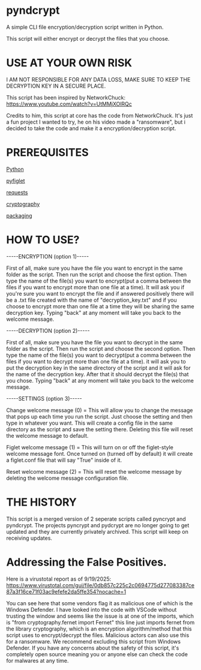 # pyndcrypt
A simple CLI file encryption/decryption script written in Python.

This script will either encrypt or decrypt the files that you choose.

# USE AT YOUR OWN RISK
 
I AM NOT RESPONSIBLE FOR ANY DATA LOSS, MAKE SURE TO KEEP THE DECRYPTION KEY IN A SECURE PLACE.

This script has been inspired by NetworkChuck: https://www.youtube.com/watch?v=UtMMjXOlRQc

Credits to him, this script at core has the code from NetworkChuck. It's just a fun project I wanted to try, he on his video made a "ransomware", but i decided to take the code and make it a encryption/decryption script.

# PREREQUISITES
[Python](https://www.python.org/)

[pyfiglet](https://pypi.org/project/pyfiglet/)

[requests](https://pypi.org/project/requests/)

[cryptography](https://pypi.org/project/cryptography/)

[packaging](https://pypi.org/project/packaging/)

# HOW TO USE?

-----ENCRYPTION (option 1)-----

First of all, make sure you have the file you want to encrypt in the same folder as the script. Then run the script and choose the first option. Then type the name of the file(s) you want to encrypt(put a comma between the files if you want to encrypt more than one file at a time). It will ask you if you're sure you want to encrypt the file and if answered positively there will be a .txt file created with the name of "decryption_key.txt" and if you choose to encrypt more than one file at a time they will be sharing the same decryption key. Typing "back" at any moment will take you back to the welcome message.

-----DECRYPTION (option 2)-----

First of all, make sure you have the file you want to decrypt in the same folder as the script. Then run the script and choose the second option. Then type the name of the file(s) you want to decrypt(put a comma between the files if you want to decrypt more than one file at a time). it will ask you to put the decryption key in the same directory of the script and it will ask for the name of the decryption key. After that it should decrypt the file(s) that you chose. Typing "back" at any moment will take you back to the welcome message.

-----SETTINGS (option 3)-----

Change welcome message (0) = This will allow you to change the message that pops up each time you run the script. Just choose the setting and then type in whatever you want. This will create a config file in the same directory as the script and save the setting there. Deleting this file will reset the welcome message to default.

Figlet welcome message (1) = This will turn on or off the figlet-style welcome message font. Once turned on (turned off by default) it will create a figlet.conf file that will say "True" inside of it.

Reset welcome message (2) = This will reset the welcome message by deleting the welcome message configuration file.

# THE HISTORY

This script is a merged version of 2 seperate scripts called pyncrypt and pyndcrypt. The projects pyncrypt and pydcrypt are no longer going to get updated and they are currently privately archived. This script will keep on receiving updates.

# Addressing the False Positives.
Here is a virustotal report as of 9/19/2025: https://www.virustotal.com/gui/file/0db857c225c2c0694775d277083387ce87a3f16ce71f03ac9efefe2da5ffe354?nocache=1

You can see here that some vendors flag it as malicious one of which is the Windows Defender.
I have looked into the code with VSCode without trusting the window and seems like the issue is at one of the imports, which is "from cryptography.fernet import Fernet"
this line just imports fernet from the library cryptography, which is an encryption algorithm/method that this script uses to encrypt/decrypt the files. Malicious actors can also use this for a ransomware. We recommend excluding this script from Windows Defender. If you have any concerns about the safety of this script, it's completely open source meaning you or anyone else can check the code for malwares at any time.
